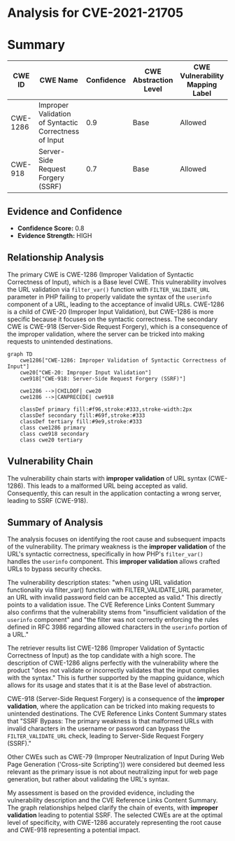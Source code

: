 # Analysis for CVE-2021-21705

# Summary
| CWE ID | CWE Name | Confidence | CWE Abstraction Level | CWE Vulnerability Mapping Label | CWE-Vulnerability Mapping Notes |
|---|---|---|---|---|---|
| CWE-1286 | Improper Validation of Syntactic Correctness of Input | 0.9 | Base | Allowed | Primary CWE |
| CWE-918 | Server-Side Request Forgery (SSRF) | 0.7 | Base | Allowed | Secondary CWE |

## Evidence and Confidence

*   **Confidence Score:** 0.8
*   **Evidence Strength:** HIGH

## Relationship Analysis
The primary CWE is CWE-1286 (Improper Validation of Syntactic Correctness of Input), which is a Base level CWE. This vulnerability involves the URL validation via `filter_var()` function with `FILTER_VALIDATE_URL` parameter in PHP failing to properly validate the syntax of the `userinfo` component of a URL, leading to the acceptance of invalid URLs. CWE-1286 is a child of CWE-20 (Improper Input Validation), but CWE-1286 is more specific because it focuses on the syntactic correctness. The secondary CWE is CWE-918 (Server-Side Request Forgery), which is a consequence of the improper validation, where the server can be tricked into making requests to unintended destinations.

```mermaid
graph TD
    cwe1286["CWE-1286: Improper Validation of Syntactic Correctness of Input"]
    cwe20["CWE-20: Improper Input Validation"]
    cwe918["CWE-918: Server-Side Request Forgery (SSRF)"]
    
    cwe1286 -->|CHILDOF| cwe20
    cwe1286 -->|CANPRECEDE| cwe918
    
    classDef primary fill:#f96,stroke:#333,stroke-width:2px
    classDef secondary fill:#69f,stroke:#333
    classDef tertiary fill:#9e9,stroke:#333
    class cwe1286 primary
    class cwe918 secondary
    class cwe20 tertiary
```

## Vulnerability Chain
The vulnerability chain starts with **improper validation** of URL syntax (CWE-1286). This leads to a malformed URL being accepted as valid. Consequently, this can result in the application contacting a wrong server, leading to SSRF (CWE-918).

## Summary of Analysis
The analysis focuses on identifying the root cause and subsequent impacts of the vulnerability. The primary weakness is the **improper validation** of the URL's syntactic correctness, specifically in how PHP's `filter_var()` handles the `userinfo` component. This **improper validation** allows crafted URLs to bypass security checks.

The vulnerability description states: "when using URL validation functionality via filter_var() function with FILTER_VALIDATE_URL parameter, an URL with invalid password field can be accepted as valid." This directly points to a validation issue. The CVE Reference Links Content Summary also confirms that the vulnerability stems from "insufficient validation of the `userinfo` component" and "the filter was not correctly enforcing the rules defined in RFC 3986 regarding allowed characters in the `userinfo` portion of a URL."

The retriever results list CWE-1286 (Improper Validation of Syntactic Correctness of Input) as the top candidate with a high score. The description of CWE-1286 aligns perfectly with the vulnerability where the product "does not validate or incorrectly validates that the input complies with the syntax." This is further supported by the mapping guidance, which allows for its usage and states that it is at the Base level of abstraction.

CWE-918 (Server-Side Request Forgery) is a consequence of the **improper validation**, where the application can be tricked into making requests to unintended destinations. The CVE Reference Links Content Summary states that "SSRF Bypass: The primary weakness is that malformed URLs with invalid characters in the username or password can bypass the `FILTER_VALIDATE_URL` check, leading to Server-Side Request Forgery (SSRF)."

Other CWEs such as CWE-79 (Improper Neutralization of Input During Web Page Generation ('Cross-site Scripting')) were considered but deemed less relevant as the primary issue is not about neutralizing input for web page generation, but rather about validating the URL's syntax.

My assessment is based on the provided evidence, including the vulnerability description and the CVE Reference Links Content Summary. The graph relationships helped clarify the chain of events, with **improper validation** leading to potential SSRF. The selected CWEs are at the optimal level of specificity, with CWE-1286 accurately representing the root cause and CWE-918 representing a potential impact.